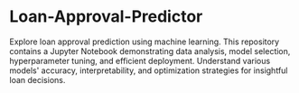 # Loan-Approval-Predictor
Explore loan approval prediction using machine learning. This repository contains a Jupyter Notebook demonstrating data analysis, model selection, hyperparameter tuning, and efficient deployment. Understand various models' accuracy, interpretability, and optimization strategies for insightful loan decisions.
